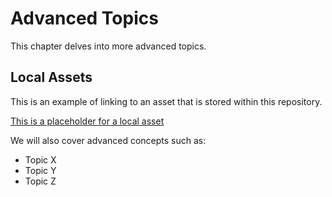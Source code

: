 # Advanced Topics

This chapter delves into more advanced topics.

## Local Assets
This is an example of linking to an asset that is stored within this repository.

[This is a placeholder for a local asset](./assets/placeholder.txt)

We will also cover advanced concepts such as:
- Topic X
- Topic Y
- Topic Z
